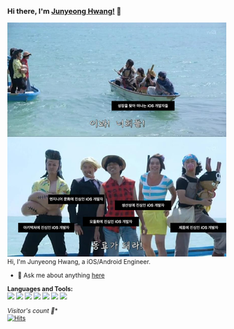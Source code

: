 ### Hi there, I'm [Junyeong Hwang!](https://github.com/devJunyeong) 👋

<img src="https://github.com/GeekTree0101/Geektree0101/blob/master/hire.png" width=500pt />

<br />
Hi, I'm Junyeong Hwang, a iOS/Android Engineer.

- 💬 Ask me about anything [here](https://github.com/devJunyeong/devJunyeong/issues)


**Languages and Tools:**  
<code><img height="20" src="https://img.shields.io/badge/iOS-000000?style=flat-squaree&logo=Apple&logoColor=white"></code>
<code><img height="20" src="https://img.shields.io/badge/Android-3DDC84?style=flat-squaree&logo=Android&logoColor=white"></code>
<code><img height="20" src="https://img.shields.io/badge/Swift-FA7343?style=flat-squaree&logo=Swift&logoColor=white"></code>
<code><img height="20" src="https://img.shields.io/badge/RxSwift-B7178c?style=flat-squaree&logo=ReactiveX&logoColor=white"></code>
<code><img height="20" src="https://img.shields.io/badge/GraphQL-3776AB?style=flat-squaree&logo=GraphQL&logoColor=white"></code>
<code><img height="20" src="https://img.shields.io/badge/OpenGL-3776AB?style=flat-squaree&logo=OpenGL&logoColor=white"></code>
<code><img height="20" src="https://img.shields.io/badge/Kotlin-3776AB?style=flat-squaree&logo=Kotlin&logoColor=white"></code>

*Visitor's count :eyes:**  
[![Hits](https://hits.seeyoufarm.com/api/count/incr/badge.svg?url=https%3A%2F%2Fgithub.com%2FdevJunyeong&count_bg=%23FA7343&title_bg=%23555555&icon=github.svg&icon_color=%23E7E7E7&title=hits&edge_flat=false)](https://hits.seeyoufarm.com)
